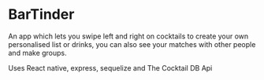 # BarTinder

An app which lets you swipe left and right on cocktails to create your own personalised list or drinks, you can also see your matches with other people and make groups.

Uses React native, express, sequelize and The Cocktail DB Api
